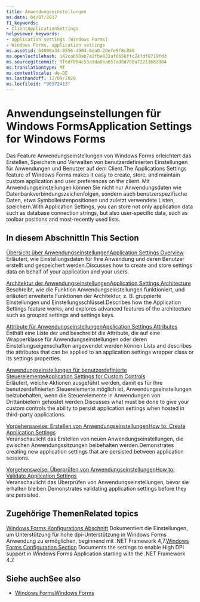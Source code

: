```yaml
---
title: Anwendungseinstellungen
ms.date: 04/07/2017
f1_keywords:
- ClientApplicationSettings
helpviewer_keywords:
- application settings [Windows Forms]
- Windows Forms, application settings
ms.assetid: 64090a34-8556-4904-8ea0-20efe9f8c886
ms.openlocfilehash: 142cab50ab7a2fbe832af0656ffc24fdf8719fd3
ms.sourcegitcommit: 9f6df084c53a3da0ea657ed0d708a72213683084
ms.translationtype: MT
ms.contentlocale: de-DE
ms.lasthandoff: 12/09/2020
ms.locfileid: "96972413"
---
```

# <a name="application-settings-for-windows-forms"></a><span data-ttu-id="6353d-102">Anwendungseinstellungen für Windows Forms</span><span class="sxs-lookup"><span data-stu-id="6353d-102">Application Settings for Windows Forms</span></span>

<span data-ttu-id="6353d-103">Das Feature Anwendungseinstellungen von Windows Forms erleichtert das Erstellen, Speichern und Verwalten von benutzerdefinierten Einstellungen für Anwendungen und Benutzer auf dem Client.</span><span class="sxs-lookup"><span data-stu-id="6353d-103">The Applications Settings feature of Windows Forms makes it easy to create, store, and maintain custom application and user preferences on the client.</span></span> <span data-ttu-id="6353d-104">Mit Anwendungseinstellungen können Sie nicht nur Anwendungsdaten wie Datenbankverbindungszeichenfolgen, sondern auch benutzerspezifische Daten, etwa Symbolleistenpositionen und zuletzt verwendete Listen, speichern.</span><span class="sxs-lookup"><span data-stu-id="6353d-104">With Application Settings, you can store not only application data such as database connection strings, but also user-specific data, such as toolbar positions and most-recently used lists.</span></span>  
  
## <a name="in-this-section"></a><span data-ttu-id="6353d-105">In diesem Abschnitt</span><span class="sxs-lookup"><span data-stu-id="6353d-105">In This Section</span></span>  

 [<span data-ttu-id="6353d-106">Übersicht über Anwendungseinstellungen</span><span class="sxs-lookup"><span data-stu-id="6353d-106">Application Settings Overview</span></span>](application-settings-overview.md)  
 <span data-ttu-id="6353d-107">Erläutert, wie Einstellungsdaten für Ihre Anwendung und deren Benutzer erstellt und gespeichert werden.</span><span class="sxs-lookup"><span data-stu-id="6353d-107">Discusses how to create and store settings data on behalf of your application and your users.</span></span>  
  
 [<span data-ttu-id="6353d-108">Architektur der Anwendungseinstellungen</span><span class="sxs-lookup"><span data-stu-id="6353d-108">Application Settings Architecture</span></span>](application-settings-architecture.md)  
 <span data-ttu-id="6353d-109">Beschreibt, wie die Funktion Anwendungseinstellungen funktioniert, und erläutert erweiterte Funktionen der Architektur, z. B. gruppierte Einstellungen und Einstellungsschlüssel.</span><span class="sxs-lookup"><span data-stu-id="6353d-109">Describes how the Application Settings feature works, and explores advanced features of the architecture such as grouped settings and settings keys.</span></span>  
  
 [<span data-ttu-id="6353d-110">Attribute für Anwendungseinstellungen</span><span class="sxs-lookup"><span data-stu-id="6353d-110">Application Settings Attributes</span></span>](application-settings-attributes.md)  
 <span data-ttu-id="6353d-111">Enthält eine Liste der und beschreibt die Attribute, die auf eine Wrapperklasse für Anwendungseinstellungen oder deren Einstellungseigenschaften angewendet werden können.</span><span class="sxs-lookup"><span data-stu-id="6353d-111">Lists and describes the attributes that can be applied to an application settings wrapper class or its settings properties.</span></span>  
  
 [<span data-ttu-id="6353d-112">Anwendungseinstellungen für benutzerdefinierte Steuerelemente</span><span class="sxs-lookup"><span data-stu-id="6353d-112">Application Settings for Custom Controls</span></span>](application-settings-for-custom-controls.md)  
 <span data-ttu-id="6353d-113">Erläutert, welche Aktionen ausgeführt werden, damit es für Ihre benutzerdefinierten Steuerelemente möglich ist, Anwendungseinstellungen beizubehalten, wenn die Steuerelemente in Anwendungen von Drittanbietern gehostet werden.</span><span class="sxs-lookup"><span data-stu-id="6353d-113">Discusses what must be done to give your custom controls the ability to persist application settings when hosted in third-party applications.</span></span>  
  
 [<span data-ttu-id="6353d-114">Vorgehensweise: Erstellen von Anwendungseinstellungen</span><span class="sxs-lookup"><span data-stu-id="6353d-114">How to: Create Application Settings</span></span>](how-to-create-application-settings.md)  
 <span data-ttu-id="6353d-115">Veranschaulicht das Erstellen von neuen Anwendungseinstellungen, die zwischen Anwendungssitzungen beibehalten werden.</span><span class="sxs-lookup"><span data-stu-id="6353d-115">Demonstrates creating new application settings that are persisted between application sessions.</span></span>  
  
 [<span data-ttu-id="6353d-116">Vorgehensweise: Überprüfen von Anwendungseinstellungen</span><span class="sxs-lookup"><span data-stu-id="6353d-116">How to: Validate Application Settings</span></span>](how-to-validate-application-settings.md)  
 <span data-ttu-id="6353d-117">Veranschaulicht das Überprüfen von Anwendungseinstellungen, bevor sie erhalten bleiben.</span><span class="sxs-lookup"><span data-stu-id="6353d-117">Demonstrates validating application settings before they are persisted.</span></span>  
  
## <a name="related-topics"></a><span data-ttu-id="6353d-118">Zugehörige Themen</span><span class="sxs-lookup"><span data-stu-id="6353d-118">Related topics</span></span>

<span data-ttu-id="6353d-119">[Windows Forms Konfigurations Abschnitt](/dotnet/framework/configure-apps/file-schema/winforms/index) Dokumentiert die Einstellungen, um Unterstützung für hohe dpi-Unterstützung in Windows Forms Anwendung zu ermöglichen, beginnend mit .NET Framework 4,7.</span><span class="sxs-lookup"><span data-stu-id="6353d-119">[Windows Forms Configuration Section](/dotnet/framework/configure-apps/file-schema/winforms/index) Documents the settings to enable High DPI support in Windows Forms Application starting with the .NET Framework 4.7.</span></span>

## <a name="see-also"></a><span data-ttu-id="6353d-120">Siehe auch</span><span class="sxs-lookup"><span data-stu-id="6353d-120">See also</span></span>

- [<span data-ttu-id="6353d-121">Windows Forms</span><span class="sxs-lookup"><span data-stu-id="6353d-121">Windows Forms</span></span>](../index.yml)
